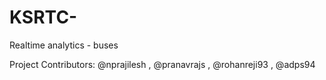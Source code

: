 # KSRTC-
Realtime analytics - buses

Project Contributors: @nprajilesh , @pranavrajs , @rohanreji93 , @adps94
